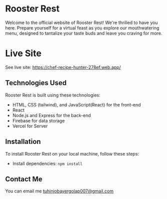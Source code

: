 # __Rooster Rest__ #
Welcome to the official website of Rooster Rest! We're thrilled to have you here. Prepare yourself for a virtual feast as you explore our mouthwatering menu, designed to tantalize your taste buds and leave you craving for more.

# __Live Site__ #
See live site: https://chef-recipe-hunter-278ef.web.app/

## **Technologies Used** ##
Rooster Rest is built using these technologies:
- HTML, CSS (tailwind), and JavaScript(React) for the front-end
- React
- Node.js and Express for the back-end
- Firebase for data storage
- Vercel for Server

## **Installation** ##
To install Rooster Rest on your local machine, follow these steps:

* Install dependencies: `npm install` 

## **Contact Me** ##
You can email me tuhinjobayergolap007@gmail.com
